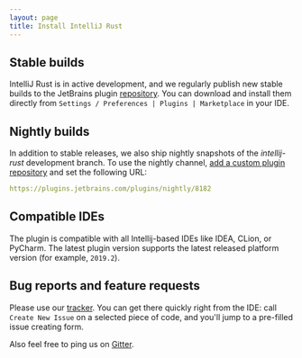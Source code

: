 ```yaml
---
layout: page
title: Install IntelliJ Rust
---
```


## Stable builds

IntelliJ Rust is in active development, and we regularly publish new stable builds to the JetBrains plugin [repository](https://plugins.jetbrains.com/plugin/8182).
You can download and install them directly from `Settings / Preferences | Plugins | Marketplace` in your IDE.

## Nightly builds

In addition to stable releases, we also ship nightly snapshots of the _intellij-rust_ development branch. 
To use the nightly channel, [add a custom plugin repository](https://www.jetbrains.com/idea/help/managing-enterprise-plugin-repositories.html#repos)
 and set the following URL:

```yaml
https://plugins.jetbrains.com/plugins/nightly/8182
```

## Compatible IDEs

The plugin is compatible with all Intellij-based IDEs like IDEA, CLion, or PyCharm. The latest plugin version supports the latest released platform version (for example, `2019.2`).

## Bug reports and feature requests

Please use our [tracker](https://github.com/intellij-rust/intellij-rust/issues/new). 
You can get there quickly right from the IDE: 
call `Create New Issue` on a selected piece of code, and you'll jump to a pre-filled issue creating form.

Also feel free to ping us on [Gitter](https://gitter.im/intellij-rust/intellij-rust).

